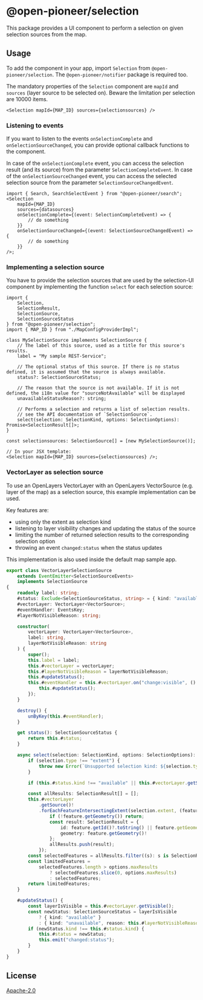 # @open-pioneer/selection

This package provides a UI component to perform a selection on given selection sources from the map.

## Usage

To add the component in your app, import `Selection` from `@open-pioneer/selection`. The `@open-pioneer/notifier` package is required too.

The mandatory properties of the `Selection` component are `mapId` and `sources` (layer source to be selected on). Beware the limitation per selection are 10000 items.

```tsx
<Selection mapId={MAP_ID} sources={selectionsources} />
```

### Listening to events

If you want to listen to the events `onSelectionComplete` and `onSelectionSourceChanged`, you can provide optional callback functions to the component.

In case of the `onSelectionComplete` event, you can access the selection result (and its source)
from the parameter `SelectionCompleteEvent`. In case of the `onSelectionSourceChanged` event, you can access the selected selection source
from the parameter `SelectionSourceChangedEvent`.

```tsx
import { Search, SearchSelectEvent } from "@open-pioneer/search";
<Selection
    mapId={MAP_ID}
    sources={datasources}
    onSelectionComplete={(event: SelectionCompleteEvent) => {
        // do something
    }}
    onSelectionSourceChanged={(event: SelectionSourceChangedEvent) => {
        // do something
    }}
/>;
```

### Implementing a selection source

You have to provide the selection sources that are used by the selection-UI component by implementing
the function `select` for each selection source:

```tsx
import {
    Selection,
    SelectionResult,
    SelectionSource,
    SelectionSourceStatus
} from "@open-pioneer/selection";
import { MAP_ID } from "./MapConfigProviderImpl";

class MySelectionSource implements SelectionSource {
    // The label of this source, used as a title for this source's results.
    label = "My sample REST-Service";

    // The optional status of this source. If there is no status defined, it is assumed that the source is always available.
    status?: SelectionSourceStatus;

    // The reason that the source is not available. If it is not defined, the i18n value for "sourceNotAvailable" will be displayed
    unavailableStatusReason?: string;

    // Performs a selection and returns a list of selection results.
    // see the API documentation of `SelectionSource`.
    select(selection: SelectionKind, options: SelectionOptions): Promise<SelectionResult[]>;
}

const selectionsources: SelectionSource[] = [new MySelectionSource()];

// In your JSX template:
<Selection mapId={MAP_ID} sources={selectionsources} />;
```

### VectorLayer as selection source

To use an OpenLayers VectorLayer with an OpenLayers VectorSource (e.g. layer of the map) as a selection source, this example implementation
can be used.

Key features are:

-   using only the extent as selection kind
-   listening to layer visibility changes and updating the status of the source
-   limiting the number of returned selection results to the corresponding selection option
-   throwing an event `changed:status` when the status updates

This implementation is also used inside the default map sample app.

```ts
export class VectorLayerSelectionSource
    extends EventEmitter<SelectionSourceEvents>
    implements SelectionSource
{
    readonly label: string;
    #status: Exclude<SelectionSourceStatus, string> = { kind: "available" };
    #vectorLayer: VectorLayer<VectorSource>;
    #eventHandler: EventsKey;
    #layerNotVisibleReason: string;

    constructor(
        vectorLayer: VectorLayer<VectorSource>,
        label: string,
        layerNotVisibleReason: string
    ) {
        super();
        this.label = label;
        this.#vectorLayer = vectorLayer;
        this.#layerNotVisibleReason = layerNotVisibleReason;
        this.#updateStatus();
        this.#eventHandler = this.#vectorLayer.on("change:visible", () => {
            this.#updateStatus();
        });
    }

    destroy() {
        unByKey(this.#eventHandler);
    }

    get status(): SelectionSourceStatus {
        return this.#status;
    }

    async select(selection: SelectionKind, options: SelectionOptions): Promise<SelectionResult[]> {
        if (selection.type !== "extent") {
            throw new Error(`Unsupported selection kind: ${selection.type}`);
        }

        if (this.#status.kind !== "available" || this.#vectorLayer.getSource() === null) return [];

        const allResults: SelectionResult[] = [];
        this.#vectorLayer
            .getSource()!
            .forEachFeatureIntersectingExtent(selection.extent, (feature) => {
                if (!feature.getGeometry()) return;
                const result: SelectionResult = {
                    id: feature.getId()?.toString() || feature.getGeometry.toString(),
                    geometry: feature.getGeometry()!
                };
                allResults.push(result);
            });
        const selectedFeatures = allResults.filter((s): s is SelectionResult => s != null);
        const limitedFeatures =
            selectedFeatures.length > options.maxResults
                ? selectedFeatures.slice(0, options.maxResults)
                : selectedFeatures;
        return limitedFeatures;
    }

    #updateStatus() {
        const layerIsVisible = this.#vectorLayer.getVisible();
        const newStatus: SelectionSourceStatus = layerIsVisible
            ? { kind: "available" }
            : { kind: "unavailable", reason: this.#layerNotVisibleReason };
        if (newStatus.kind !== this.#status.kind) {
            this.#status = newStatus;
            this.emit("changed:status");
        }
    }
}
```

## License

[Apache-2.0](https://www.apache.org/licenses/LICENSE-2.0)
